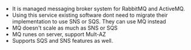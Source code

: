 - It is managed messaging broker system for RabbitMQ and ActiveMQ. 
- Using this service existing software dont need to migrate their implementation to use SNS or SQS. They can use MQ instead
- MQ doesn't scale as much as SNS or SQS
- MQ runes on server, support Mult-AZ
- Supports SQS and SNS features as well.


